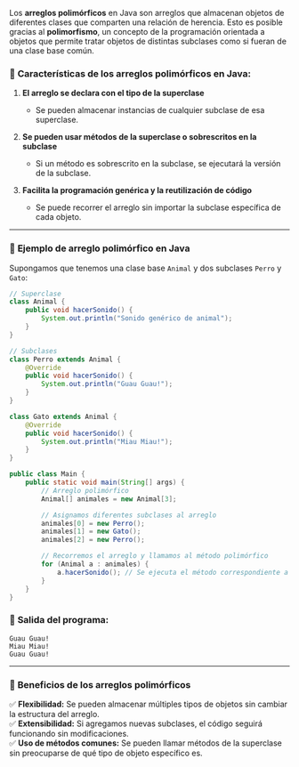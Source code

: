 Los **arreglos polimórficos** en Java son arreglos que almacenan objetos de diferentes clases que comparten una relación de herencia. Esto es posible gracias al **polimorfismo**, un concepto de la programación orientada a objetos que permite tratar objetos de distintas subclases como si fueran de una clase base común.

### 🔹 **Características de los arreglos polimórficos en Java:**

1. **El arreglo se declara con el tipo de la superclase**
    
    - Se pueden almacenar instancias de cualquier subclase de esa superclase.
        
2. **Se pueden usar métodos de la superclase o sobrescritos en la subclase**
    
    - Si un método es sobrescrito en la subclase, se ejecutará la versión de la subclase.
        
3. **Facilita la programación genérica y la reutilización de código**
    
    - Se puede recorrer el arreglo sin importar la subclase específica de cada objeto.
        

---

### 🔹 **Ejemplo de arreglo polimórfico en Java**

Supongamos que tenemos una clase base `Animal` y dos subclases `Perro` y `Gato`:

```java
// Superclase
class Animal {
    public void hacerSonido() {
        System.out.println("Sonido genérico de animal");
    }
}

// Subclases
class Perro extends Animal {
    @Override
    public void hacerSonido() {
        System.out.println("Guau Guau!");
    }
}

class Gato extends Animal {
    @Override
    public void hacerSonido() {
        System.out.println("Miau Miau!");
    }
}

public class Main {
    public static void main(String[] args) {
        // Arreglo polimórfico
        Animal[] animales = new Animal[3];

        // Asignamos diferentes subclases al arreglo
        animales[0] = new Perro();
        animales[1] = new Gato();
        animales[2] = new Perro();

        // Recorremos el arreglo y llamamos al método polimórfico
        for (Animal a : animales) {
            a.hacerSonido(); // Se ejecuta el método correspondiente a cada subclase
        }
    }
}
```

### 🔹 **Salida del programa:**

```
Guau Guau!
Miau Miau!
Guau Guau!
```

---

### 🔹 **Beneficios de los arreglos polimórficos**

✅ **Flexibilidad:** Se pueden almacenar múltiples tipos de objetos sin cambiar la estructura del arreglo.  
✅ **Extensibilidad:** Si agregamos nuevas subclases, el código seguirá funcionando sin modificaciones.  
✅ **Uso de métodos comunes:** Se pueden llamar métodos de la superclase sin preocuparse de qué tipo de objeto específico es.
